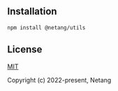 ## Installation

```bash
npm install @netang/utils
```

## License

[MIT](https://opensource.org/licenses/MIT)

Copyright (c) 2022-present, Netang
